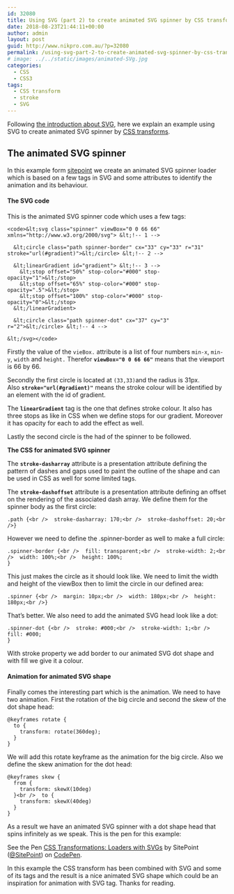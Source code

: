 ```yaml
---
id: 32080
title: Using SVG (part 2) to create animated SVG spinner by CSS transforms
date: 2018-08-23T21:44:11+00:00
author: admin
layout: post
guid: http://www.nikpro.com.au/?p=32080
permalink: /using-svg-part-2-to-create-animated-svg-spinner-by-css-transforms/
# image: ../../static/images/animated-SVg.jpg
categories:
  - CSS
  - CSS3
tags:
  - CSS transform
  - stroke
  - SVG
---
```

Following [the introduction about SVG](http://www.nikpro.com.au/what-is-svg-and-how-to-create-it-part-1/), here we explain an example using SVG to create animated SVG spinner by [CSS transforms](http://www.nikpro.com.au/manipulate-elements-visually-with-css-transform-explained-with-examples/).

## The animated SVG spinner

In this example form <a href="https://www.sitepoint.com/" target="_blank" rel="noopener noreferrer">sitepoint</a> we create an animated SVG spinner loader which is based on a few tags in SVG and some attributes to identify the animation and its behaviour. 

#### **The SVG code**

This is the animated SVG spinner code which uses a few tags:


```
<code>&lt;svg class="spinner" viewBox="0 0 66 66" xmlns="http://www.w3.org/2000/svg"> &lt;!-- 1 -->

  &lt;circle class="path spinner-border" cx="33" cy="33" r="31" stroke="url(#gradient)">&lt;/circle> &lt;!-- 2 -->

  &lt;linearGradient id="gradient"> &lt;!-- 3 -->
    &lt;stop offset="50%" stop-color="#000" stop-opacity="1">&lt;/stop>
    &lt;stop offset="65%" stop-color="#000" stop-opacity=".5">&lt;/stop>
    &lt;stop offset="100%" stop-color="#000" stop-opacity="0">&lt;/stop>
  &lt;/linearGradient>

  &lt;circle class="path spinner-dot" cx="37" cy="3" r="2">&lt;/circle> &lt;!-- 4 -->

&lt;/svg></code>
```


Firstly the value of the `vieBox.` attribute is a list of four numbers `min-x`, `min-y`, `width` and `height.` Therefor **`viewBox="0 0 66 66"`** means that the viewport is 66 by 66.

Secondly the first circle is located at `(33,33)`and the radius is 31px. Also **`stroke="url(#gradient)"`** means the stroke colour will be identified by an element with the id of gradient.

The **`linearGradient`** tag is the one that defines stroke colour. It also has three stops as like in CSS when we define stops for our gradient. Moreover it has opacity for each to add the effect as well.

Lastly the second circle is the had of the spinner to be followed.

**The CSS for animated SVG spinner**

The **`stroke-dasharray`** attribute is a presentation attribute defining the pattern of dashes and gaps used to paint the outline of the shape and can be used in CSS as well for some limited tags.

The **`stroke-dashoffset`** attribute is a presentation attribute defining an offset on the rendering of the associated dash array. We define them for the spinner body as the first circle:


```
.path {<br />  stroke-dasharray: 170;<br />  stroke-dashoffset: 20;<br />}
```


However we need to define the .spinner-border as well to make a full circle:


```
.spinner-border {<br />  fill: transparent;<br />  stroke-width: 2;<br />  width: 100%;<br />  height: 100%;
}
```


This just makes the circle as it should look like. We need to limit the width and height of the viewBox then to limit the circle in our defined area:


```
.spinner {<br />  margin: 10px;<br />  width: 180px;<br />  height: 180px;<br />}
```


That&#8217;s better. We also need to add the animated SVG head look like a dot:


```
.spinner-dot {<br />  stroke: #000;<br />  stroke-width: 1;<br />  fill: #000;
}
```


With stroke property we add border to our animated SVG dot shape and with fill we give it a colour.

#### Animation for animated SVG shape

Finally comes the interesting part which is the animation. We need to have two animation. First the rotation of the big circle and second the skew of the dot shape head:


```
@keyframes rotate {
  to {
    transform: rotate(360deg);
  }
}
```


We will add this rotate keyframe as the animation for the big circle. Also we define the skew animation for the dot head:


```
@keyframes skew {
  from {
    transform: skewX(10deg)
  }<br />  to {
    transform: skewX(40deg)
  }
}
```


As a result we have an animated SVG spinner with a dot shape head that spins infinitely as we speak. This is the pen for this example:

<p data-height="265" data-theme-id="0" data-slug-hash="wEwRvN" data-default-tab="css,result" data-user="SitePoint" data-pen-title="CSS Transformations: Loaders with SVGs" class="codepen">
  See the Pen <a href="https://codepen.io/SitePoint/pen/wEwRvN/">CSS Transformations: Loaders with SVGs</a> by SitePoint (<a href="https://codepen.io/SitePoint">@SitePoint</a>) on <a href="https://codepen.io">CodePen</a>.
</p>

In this example the CSS transform has been combined with SVG and some of its tags and the result is a nice animated SVG shape which could be an inspiration for animation with SVG tag. Thanks for reading.